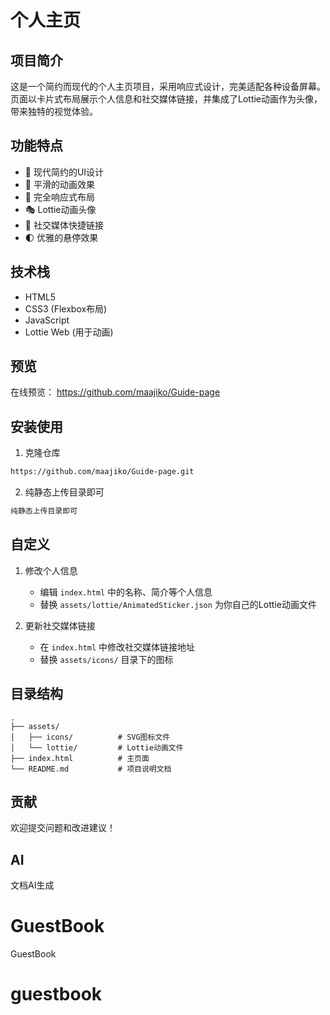 # 个人主页

## 项目简介

这是一个简约而现代的个人主页项目，采用响应式设计，完美适配各种设备屏幕。页面以卡片式布局展示个人信息和社交媒体链接，并集成了Lottie动画作为头像，带来独特的视觉体验。

## 功能特点

- 🎨 现代简约的UI设计
- 🌈 平滑的动画效果
- 📱 完全响应式布局
- 🎭 Lottie动画头像
- 🔗 社交媒体快捷链接
- 🌓 优雅的悬停效果

## 技术栈

- HTML5
- CSS3 (Flexbox布局)
- JavaScript
- Lottie Web (用于动画)

## 预览 

在线预览： https://github.com/maajiko/Guide-page

## 安装使用

1. 克隆仓库
```bash
https://github.com/maajiko/Guide-page.git
```

2. 纯静态上传目录即可
```bash
纯静态上传目录即可
```

## 自定义

1. 修改个人信息
   - 编辑 `index.html` 中的名称、简介等个人信息
   - 替换 `assets/lottie/AnimatedSticker.json` 为你自己的Lottie动画文件

2. 更新社交媒体链接
   - 在 `index.html` 中修改社交媒体链接地址
   - 替换 `assets/icons/` 目录下的图标

## 目录结构

```
.
├── assets/
│   ├── icons/          # SVG图标文件
│   └── lottie/         # Lottie动画文件
├── index.html          # 主页面
└── README.md           # 项目说明文档
```

## 贡献

欢迎提交问题和改进建议！

## AI

文档AI生成

# GuestBook
GuestBook

# guestbook

<!-- giscus -->
<div class="giscus"></div>
<script src="https://giscus.app/client.js"
        data-repo="domainspro/domainspro.github.io"
        data-repo-id="R_kgDOOIAIDQ"
        data-category="General"
        data-category-id="DIC_kwDOOIAIDc4Cn_MB"
        data-mapping="pathname"
        data-strict="0"
        data-reactions-enabled="1"
        data-emit-metadata="0"
        data-input-position="bottom"
        data-theme="preferred_color_scheme"
        data-lang="zh-CN"
        crossorigin="anonymous"
        async>
</script>

